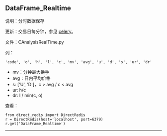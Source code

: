 ## DataFrame_Realtime

说明：分时数据保存

更新：交易日每分钟，参见 [celery](celery.md)。

文件：CAnalysisRealTime.py

列：

```
'code', 'o', 'h', 'l', 'c', 'mv', 'avg', 'u', 'd', 's', 'ur', 'dr'
```

- mv：分钟最大换手
- avg：日内平均价格
- s: ['U', 'D']，c > avg / c < avg
- ur:  h/c
- dr:  l / min(c, o)


查看：

```
from direct_redis import DirectRedis
r = DirectRedis(host='localhost', port=6379)
r.get('DataFrame_Realtime')
```

---






